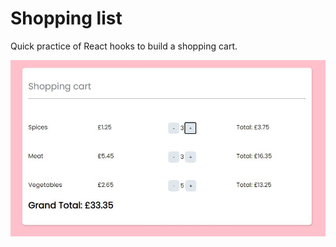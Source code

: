# Shopping list

Quick practice of React hooks to build a shopping cart.

<img src='./images/ShoppingCart.JPG'>